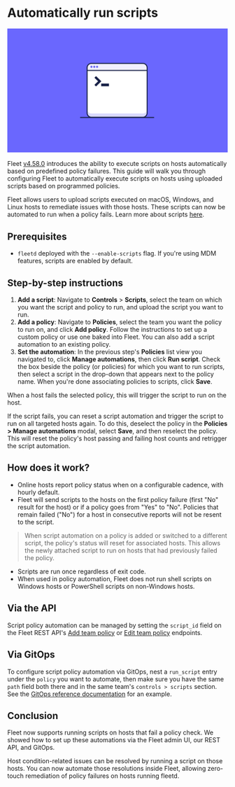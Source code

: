# Automatically run scripts

![Fleet MDM Cover](../website/assets/images/articles/introducing-cross-platform-script-execution-800x450@2x.png)

Fleet [v4.58.0](https://github.com/fleetdm/fleet/releases/tag/fleet-v4.58.0) introduces the ability to execute scripts on hosts automatically based on predefined policy failures. This guide will walk you through configuring Fleet to automatically execute scripts on hosts using uploaded scripts based on programmed policies.

Fleet allows users to upload scripts executed on macOS, Windows, and Linux hosts to remediate issues with those hosts. These scripts can now be automated to run when a policy fails. Learn more about scripts [here](https://fleetdm.com/guides/scripts).

## Prerequisites

* `fleetd` deployed with the `--enable-scripts` flag. If you're using MDM features, scripts are enabled by default.

## Step-by-step instructions

1. **Add a script**: Navigate to **Controls** > **Scripts**, select the team on which you want the script and policy to run, and upload the script you want to run.
2. **Add a policy**: Navigate to **Policies**, select the team you want the policy to run on, and click **Add policy**. Follow the instructions to set up a custom policy or use one baked into Fleet. You can also add a script automation to an existing policy.
3. **Set the automation**: In the previous step's **Policies** list view you navigated to, click **Manage automations**, then click **Run script**. Check the box beside the policy (or policies) for which you want to run scripts, then select a script in the drop-down that appears next to the policy name. When you're done associating policies to scripts, click **Save**.

When a host fails the selected policy, this will trigger the script to run on the host.

If the script fails, you can reset a script automation and trigger the script to run on all targeted hosts again. To do this, deselect the policy in the **Policies > Manage automations** modal, select **Save**, and then reselect the policy. This will reset the policy's host passing and failing host counts and retrigger the script automation.

## How does it work?

* Online hosts report policy status when on a configurable cadence, with hourly default.
* Fleet will send scripts to the hosts on the first policy failure (first "No" result for the host) or if a policy goes from "Yes" to "No". Policies that remain failed ("No") for a host in consecutive reports will not be resent to the script.

> When script automation on a policy is added or switched to a different script, the policy's status will reset for associated hosts. This allows the newly attached script to run on hosts that had previously failed the policy.

* Scripts are run once regardless of exit code.
* When used in policy automation, Fleet does not run shell scripts on Windows hosts or PowerShell scripts on non-Windows hosts.

## Via the API

Script policy automation can be managed by setting the `script_id` field on the Fleet REST API's [Add team policy](https://fleetdm.com/docs/rest-api/rest-api#add-team-policy) or [Edit team policy](https://fleetdm.com/docs/rest-api/rest-api#edit-team-policy) endpoints.

## Via GitOps

To configure script policy automation via GitOps, nest a `run_script` entry under the `policy` you want to automate, then make sure you have the same `path` field both there and in the same team's `controls > scripts` section. See the [GitOps reference documentation](https://fleetdm.com/docs/configuration/yaml-files#policies) for an example.

## Conclusion

Fleet now supports running scripts on hosts that fail a policy check. We showed how to set up these automations via the Fleet admin UI, our REST API, and GitOps.

Host condition-related issues can be resolved by running a script on those hosts. You can now automate those resolutions inside Fleet, allowing zero-touch remediation of policy failures on hosts running fleetd.

<meta name="articleTitle" value="Automatically run scripts">
<meta name="authorFullName" value="Ian Littman">
<meta name="authorGitHubUsername" value="iansltx">
<meta name="category" value="guides">
<meta name="publishedOn" value="2024-10-07">
<meta name="description" value="A guide to workflows using automatic script execution in Fleet.">


